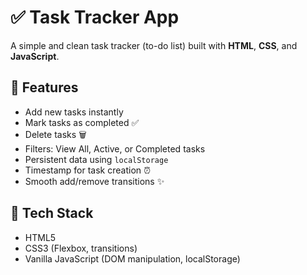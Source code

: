 # ✅ Task Tracker App

A simple and clean task tracker (to-do list) built with **HTML**, **CSS**, and **JavaScript**.

## 📌 Features

- Add new tasks instantly
- Mark tasks as completed ✅
- Delete tasks 🗑
- Filters: View All, Active, or Completed tasks
- Persistent data using `localStorage`
- Timestamp for task creation ⏰
- Smooth add/remove transitions ✨

## 🧪 Tech Stack

- HTML5
- CSS3 (Flexbox, transitions)
- Vanilla JavaScript (DOM manipulation, localStorage)


 


